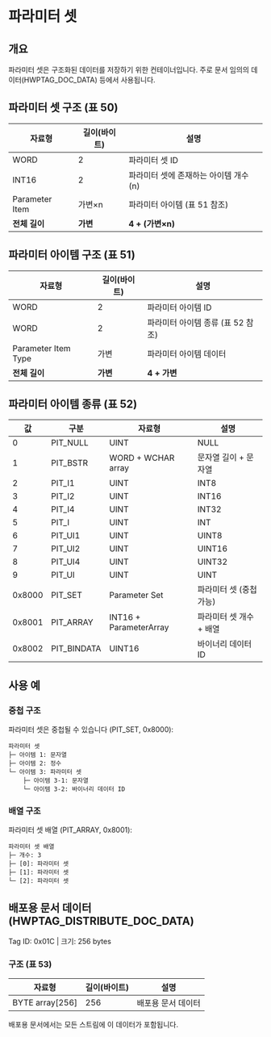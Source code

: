 # 파라미터 셋

## 개요

파라미터 셋은 구조화된 데이터를 저장하기 위한 컨테이너입니다. 주로 문서 임의의 데이터(HWPTAG_DOC_DATA) 등에서 사용됩니다.

## 파라미터 셋 구조 (표 50)

| 자료형 | 길이(바이트) | 설명 |
|--------|------------|------|
| WORD | 2 | 파라미터 셋 ID |
| INT16 | 2 | 파라미터 셋에 존재하는 아이템 개수 (n) |
| Parameter Item | 가변×n | 파라미터 아이템 (표 51 참조) |
| **전체 길이** | **가변** | **4 + (가변×n)** |

## 파라미터 아이템 구조 (표 51)

| 자료형 | 길이(바이트) | 설명 |
|--------|------------|------|
| WORD | 2 | 파라미터 아이템 ID |
| WORD | 2 | 파라미터 아이템 종류 (표 52 참조) |
| Parameter Item Type | 가변 | 파라미터 아이템 데이터 |
| **전체 길이** | **가변** | **4 + 가변** |

## 파라미터 아이템 종류 (표 52)

| 값 | 구분 | 자료형 | 설명 |
|----|------|--------|------|
| 0 | PIT_NULL | UINT | NULL |
| 1 | PIT_BSTR | WORD + WCHAR array | 문자열 길이 + 문자열 |
| 2 | PIT_I1 | UINT | INT8 |
| 3 | PIT_I2 | UINT | INT16 |
| 4 | PIT_I4 | UINT | INT32 |
| 5 | PIT_I | UINT | INT |
| 6 | PIT_UI1 | UINT | UINT8 |
| 7 | PIT_UI2 | UINT | UINT16 |
| 8 | PIT_UI4 | UINT | UINT32 |
| 9 | PIT_UI | UINT | UINT |
| 0x8000 | PIT_SET | Parameter Set | 파라미터 셋 (중첩 가능) |
| 0x8001 | PIT_ARRAY | INT16 + ParameterArray | 파라미터 셋 개수 + 배열 |
| 0x8002 | PIT_BINDATA | UINT16 | 바이너리 데이터 ID |

## 사용 예

### 중첩 구조
파라미터 셋은 중첩될 수 있습니다 (PIT_SET, 0x8000):
```
파라미터 셋
├─ 아이템 1: 문자열
├─ 아이템 2: 정수
└─ 아이템 3: 파라미터 셋
    ├─ 아이템 3-1: 문자열
    └─ 아이템 3-2: 바이너리 데이터 ID
```

### 배열 구조
파라미터 셋 배열 (PIT_ARRAY, 0x8001):
```
파라미터 셋 배열
├─ 개수: 3
├─ [0]: 파라미터 셋
├─ [1]: 파라미터 셋
└─ [2]: 파라미터 셋
```

## 배포용 문서 데이터 (HWPTAG_DISTRIBUTE_DOC_DATA)

Tag ID: 0x01C | 크기: 256 bytes

### 구조 (표 53)
| 자료형 | 길이(바이트) | 설명 |
|--------|------------|------|
| BYTE array[256] | 256 | 배포용 문서 데이터 |

배포용 문서에서는 모든 스트림에 이 데이터가 포함됩니다.